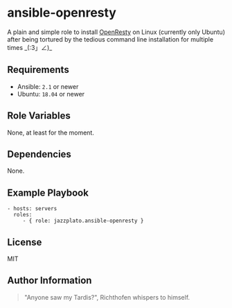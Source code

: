 ansible-openresty
=========

A plain and simple role to install [OpenResty](https://openresty.org/en/) on Linux (currently only Ubuntu) after being tortured by the tedious command line installation for multiple times \_(:3」∠)\_

Requirements
------------

- Ansible: `2.1` or newer
- Ubuntu: `18.04` or newer

Role Variables
--------------

None, at least for the moment.

Dependencies
------------

None.

Example Playbook
----------------

    - hosts: servers
      roles:
         - { role: jazzplato.ansible-openresty }

License
-------

MIT

Author Information
------------------

> "Anyone saw my Tardis?", Richthofen whispers to himself.
